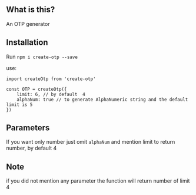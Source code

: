 ## What is this?

An OTP generator

## Installation

Run `npm i create-otp --save`

use:

```
import createOtp from 'create-otp'

const OTP = createOtp({
    limit: 6, // by default  4
    alphaNum: true // to generate AlphaNumeric string and the default limit is 5
})
```

## Parameters

If you want only number just omit ```alphaNum``` and mention limit to return number, by default 4

## Note

if you did not mention any parameter the function will return number of limit 4
